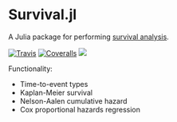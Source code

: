 # Survival.jl

A Julia package for performing [survival analysis](https://en.wikipedia.org/wiki/Survival_analysis).

[![Travis](https://travis-ci.org/JuliaStats/Survival.jl.svg?branch=master)](https://travis-ci.org/JuliaStats/Survival.jl)
[![Coveralls](https://coveralls.io/repos/github/JuliaStats/Survival.jl/badge.svg?branch=master)](https://coveralls.io/github/JuliaStats/Survival.jl?branch=master)
[![](https://img.shields.io/badge/docs-latest-blue.svg)](https://JuliaStats.github.io/Survival.jl/latest)

Functionality:

* Time-to-event types
* Kaplan-Meier survival
* Nelson-Aalen cumulative hazard
* Cox proportional hazards regression
